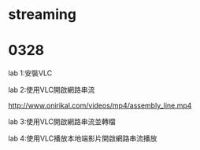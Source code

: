 # streaming


# 0328

lab 1:安裝VLC

lab 2:使用VLC開啟網路串流

http://www.onirikal.com/videos/mp4/assembly_line.mp4

lab 3:使用VLC開啟網路串流並轉檔


lab 4:使用VLC播放本地端影片開啟網路串流播放
